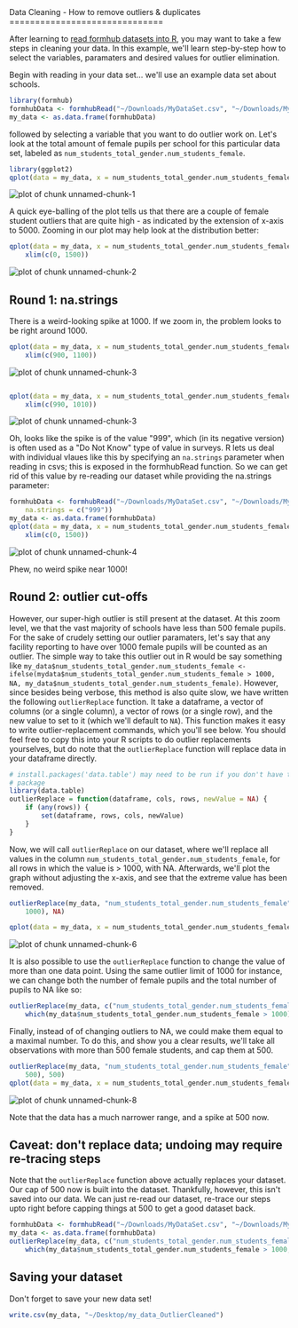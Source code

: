 <link href="http://kevinburke.bitbucket.org/markdowncss/markdown.css" rel="stylesheet"></link>
Data Cleaning - How to remove outliers & duplicates
==============================
  
After learning to [read formhub datasets into R](http://modilabs.github.com/formhub.R/demo/Basics_of_formhub.R.html), you may want to take a few steps in cleaning your data. In this example, we'll learn step-by-step how to select the variables, paramaters and desired values for outlier elimination. 

Begin with reading in your data set... we'll use an example data set about schools.
  

```r
library(formhub)
formhubData <- formhubRead("~/Downloads/MyDataSet.csv", "~/Downloads/MyForm.json")
my_data <- as.data.frame(formhubData)
```


followed by selecting a variable that you want to do outlier work on. Let's look at the total amount of female pupils per school for this particular data set, labeled as `num_students_total_gender.num_students_female`.  


```r
library(ggplot2)
qplot(data = my_data, x = num_students_total_gender.num_students_female) + ylab("Number of Schools")
```

![plot of chunk unnamed-chunk-1](figure/unnamed-chunk-1.png) 


A quick eye-balling of the plot tells us that there are a couple of female student outliers that are quite high - as indicated by the extension of x-axis to 5000. Zooming in our plot may help look at the distribution better:   


```r
qplot(data = my_data, x = num_students_total_gender.num_students_female) + ylab("Number of Schools") + 
    xlim(c(0, 1500))
```

![plot of chunk unnamed-chunk-2](figure/unnamed-chunk-2.png) 


Round 1: na.strings
----------------
There is a weird-looking spike at 1000. If we zoom in, the problem looks to be right around 1000.

```r
qplot(data = my_data, x = num_students_total_gender.num_students_female) + ylab("Number of Schools") + 
    xlim(c(900, 1100))
```

![plot of chunk unnamed-chunk-3](figure/unnamed-chunk-31.png) 

```r

qplot(data = my_data, x = num_students_total_gender.num_students_female) + ylab("Number of Schools") + 
    xlim(c(990, 1010))
```

![plot of chunk unnamed-chunk-3](figure/unnamed-chunk-32.png) 


Oh, looks like the spike is of the value "999", which (in its negative version) is often used as a "Do Not Know" type of value in surveys. R lets us deal with individual vlaues like this by specifying an `na.strings` parameter when reading in csvs; this is exposed in the formhubRead function. So we can get rid of this value by re-reading our dataset while providing the na.strings parameter:

```r
formhubData <- formhubRead("~/Downloads/MyDataSet.csv", "~/Downloads/MyForm.json", 
    na.strings = c("999"))
my_data <- as.data.frame(formhubData)
qplot(data = my_data, x = num_students_total_gender.num_students_female) + ylab("Number of Schools") + 
    xlim(c(0, 1500))
```

![plot of chunk unnamed-chunk-4](figure/unnamed-chunk-4.png) 

Phew, no weird spike near 1000!

Round 2: outlier cut-offs
----------------
However, our super-high outlier is still present at the dataset. At this zoom level, we that the vast majority of schools have less than 500 female pupils. For the sake of crudely setting our outlier paramaters, let's say that any facility reporting to have over 1000 female pupils will be counted as an outlier. The simple way to take this outlier out in R would be say something like `my_data$num_students_total_gender.num_students_female <- ifelse(mydata$num_students_total_gender.num_students_female > 1000, NA, my_data$num_students_total_gender.num_students_female)`. However, since besides being verbose, this method is also quite slow, we have written the following `outlierReplace` function. It take a dataframe, a vector of columns (or a single column), a vector of rows (or a single row), and the new value to set to it (which we'll default to `NA`). This function makes it easy to write outlier-replacement commands, which you'll see below. You should feel free to copy this into your R scripts to do outlier replacements yourselves, but do note that the `outlierReplace` function will replace data in your dataframe directly.



```r
# install.packages('data.table') may need to be run if you don't have the
# package
library(data.table)
outlierReplace = function(dataframe, cols, rows, newValue = NA) {
    if (any(rows)) {
        set(dataframe, rows, cols, newValue)
    }
}
```


Now, we will call `outlierReplace` on our dataset, where we'll replace all values in the column `num_students_total_gender.num_students_female`, for all rows in which the value is > 1000, with NA. Afterwards, we'll plot the graph without adjusting the x-axis, and see that the extreme value has been removed.

```r
outlierReplace(my_data, "num_students_total_gender.num_students_female", which(my_data$num_students_total_gender.num_students_female > 
    1000), NA)

qplot(data = my_data, x = num_students_total_gender.num_students_female) + ylab("Number of Schools")
```

![plot of chunk unnamed-chunk-6](figure/unnamed-chunk-6.png) 


It is also possible to use the `outlierReplace` function to change the value of more than one data point. Using the same outlier limit of 1000 for instance, we can change both the number of female pupils and the total number of pupils to NA like so:


```r
outlierReplace(my_data, c("num_students_total_gender.num_students_female", "num_students_total_gender.num_students_total"), 
    which(my_data$num_students_total_gender.num_students_female > 1000), NA)
```


Finally, instead of of changing outliers to NA, we could make them equal to a maximal number. To do this, and show you a clear results, we'll take all observations with more than 500 female students, and cap them at 500.


```r
outlierReplace(my_data, "num_students_total_gender.num_students_female", which(my_data$num_students_total_gender.num_students_female > 
    500), 500)
qplot(data = my_data, x = num_students_total_gender.num_students_female) + ylab("Number of Schools")
```

![plot of chunk unnamed-chunk-8](figure/unnamed-chunk-8.png) 

Note that the data has a much narrower range, and a spike at 500 now.


Caveat: don't replace data; undoing may require re-tracing steps
----------------------------------------------------------------

Note that the `outlierReplace` function above actually replaces your dataset. Our cap of 500 now is built into the dataset. Thankfully, however, this isn't saved into our data. We can just re-read our dataset, re-trace our steps upto right before capping things at 500 to get a good dataset back.


```r
formhubData <- formhubRead("~/Downloads/MyDataSet.csv", "~/Downloads/MyForm.json")  # actually, this step isn't strictly necessary; as formhubData has never been replaced
my_data <- as.data.frame(formhubData)
outlierReplace(my_data, c("num_students_total_gender.num_students_female", "num_students_total_gender.num_students_total"), 
    which(my_data$num_students_total_gender.num_students_female > 1000, NA))
```



Saving your dataset
-----------------------
Don't forget to save your new data set!

```r
write.csv(my_data, "~/Desktop/my_data_OutlierCleaned")
```

